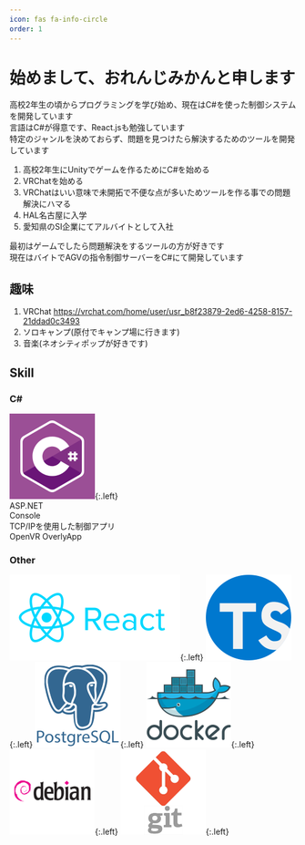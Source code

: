 ```yaml
---
icon: fas fa-info-circle
order: 1
---
```


# 始めまして、おれんじみかんと申します  
高校2年生の頃からプログラミングを学び始め、現在はC#を使った制御システムを開発しています  
言語はC#が得意です、React.jsも勉強しています  
特定のジャンルを決めておらず、問題を見つけたら解決するためのツールを開発しています  

1. 高校2年生にUnityでゲームを作るためにC#を始める
2. VRChatを始める
3. VRChatはいい意味で未開拓で不便な点が多いためツールを作る事での問題解決にハマる
4. HAL名古屋に入学
5. 愛知県のSI企業にてアルバイトとして入社

最初はゲームでしたら問題解決をするツールの方が好きです  
現在はバイトでAGVの指令制御サーバーをC#にて開発しています

## 趣味
1. VRChat <https://vrchat.com/home/user/usr_b8f23879-2ed6-4258-8157-21ddad0c3493>
2. ソロキャンプ(原付でキャンプ場に行きます)
3. 音楽(ネオシティポップが好きです)

## Skill  
### C#
![csharp-logo](/assets//img/about/csharp.png){:.left}  
ASP.NET  
Console  
TCP/IPを使用した制御アプリ  
OpenVR OverlyApp  
### Other
![react-logo](/assets//img/about/react.png){:.left}
![type-script](/assets//img/about/type-script.png){:.left}
![psql](/assets//img/about/psql.png){:.left}
![docker](/assets//img/about/docker.png){:.left}
![debian](/assets//img/about/debian.png){:.left}
![git](/assets//img/about/git.png){:.left}
